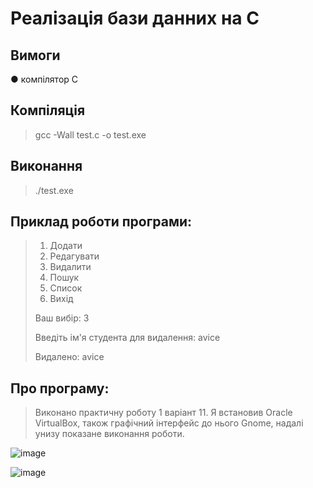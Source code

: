 # Реалізація бази данних на С
## Вимоги
● компілятор С

## Компіляція
> gcc -Wall test.c -o test.exe

## Виконання
> ./test.exe

## Приклад роботи програми:
> 1. Додати
> 2. Редагувати
> 3. Видалити
> 4. Пошук
> 5. Список
> 0. Вихід
>  
> Ваш вибір: 3
> 
> Введіть ім'я студента для видалення: avice
> 
> Видалено: avice

## Про програму:


>Виконано практичну роботу 1 варіант 11. 
>Я встановив Oracle VirtualBox, також графічний інтерфейс до нього Gnome, надалі унизу показане виконання роботи.


![image](https://github.com/user-attachments/assets/e3fdfc80-dca2-4589-9e5c-deb9fbf51c55)

![image](https://github.com/user-attachments/assets/b6ac9893-2d0f-421e-8697-52e9e311b17c)

